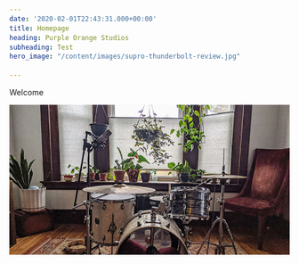 ```yaml
---
date: '2020-02-01T22:43:31.000+00:00'
title: Homepage
heading: Purple Orange Studios
subheading: Test
hero_image: "/content/images/supro-thunderbolt-review.jpg"

---
```

Welcome

![Purple Orange Studios](/content/images/post-2.jpg)